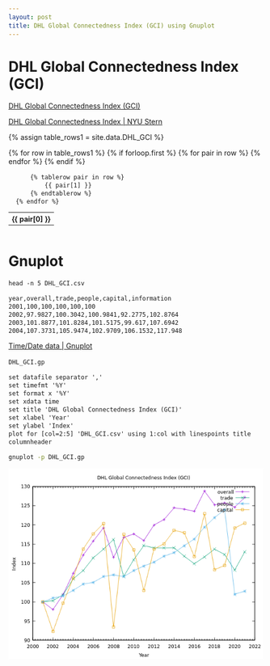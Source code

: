 ```yaml
---
layout: post
title: DHL Global Connectedness Index (GCI) using Gnuplot
---
```


# DHL Global Connectedness Index (GCI)

[DHL Global Connectedness Index (GCI)](https://www.dhl.com/global-en/delivered/globalization/global-connectedness-index.html)

[DHL Global Connectedness Index \| NYU Stern](https://www.stern.nyu.edu/experience-stern/about/departments-centers-initiatives/centers-of-research/center-future-management/dhl-initiative-globalization/dhl-global-connectedness-index)

{% assign table_rows1 = site.data.DHL_GCI %}

<div style="overflow-x:auto;">
  <table>
      {% for row in table_rows1 %}
          {% if forloop.first %}
              <tr>
                  {% for pair in row %}
                      <th>
                          {{ pair[0] }}
                      </th>
                  {% endfor %}
              </tr>
          {% endif %}

          {% tablerow pair in row %}
              {{ pair[1] }}
          {% endtablerow %}
      {% endfor %}
  </table>
</div>

# Gnuplot

```
head -n 5 DHL_GCI.csv
```

```
year,overall,trade,people,capital,information
2001,100,100,100,100,100
2002,97.9827,100.3042,100.9841,92.2775,102.8764
2003,101.8877,101.8284,101.5175,99.617,107.6942
2004,107.3731,105.9474,102.9709,106.1532,117.948
```

[Time/Date data \| Gnuplot](http://gnuplot.info/docs_5.5/loc4651.html)

`DHL_GCI.gp`

```
set datafile separator ','
set timefmt '%Y'
set format x '%Y'
set xdata time
set title 'DHL Global Connectedness Index (GCI)'
set xlabel 'Year'
set ylabel 'Index'
plot for [col=2:5] 'DHL_GCI.csv' using 1:col with linespoints title columnheader
```

```bash
gnuplot -p DHL_GCI.gp
```

![DHL Global Connectedness Index (GCI) with Gnuplot](/images/DHL/DHL_GCI.png)